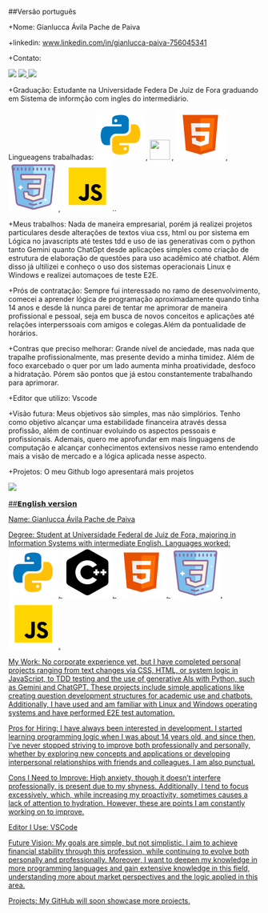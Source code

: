 ##Versão português

+Nome: Gianlucca Ávila Pache de Paiva

+linkedin: www.linkedin.com/in/gianlucca-paiva-756045341

+Contato: <div>
<a href="https://instagram.com/Ultrongian" target="_blank"><img loading="lazy" src="https://img.shields.io/badge/-Instagram-%23E4405F?style=for-the-badge&logo=instagram&logoColor=white" target="_blank"></a>
<a href="mailto:gianluccapaiva@gmail.com" target="_blank">
    <img loading="lazy" src="https://img.shields.io/badge/Gmail-D14836?style=for-the-badge&logo=gmail&logoColor=white">
</a>
<a href="https://www.linkedin.com/public-profile/settings?trk=d_flagship3_profile_self_view_public_profile" target="_blank"><img loading="lazy" src="https://img.shields.io/badge/-LinkedIn-%230077B5?style=for-the-badge&logo=linkedin&logoColor=white" target="_blank"></a>   
</div>


+Graduação: Estudante na Universidade Federa De Juiz de Fora graduando em Sistema de informção com ingles do intermediário.

Lingueagens trabalhadas: 
![alt text](image.png), 
            <img src="https://cdn.jsdelivr.net/gh/devicons/devicon@latest/icons/cplusplus/cplusplus-original.svg"  width="40" height="40" />
          , ![alt text](image-2.png), ![alt text](image-3.png), ![alt text](image-4.png)..

+Meus trabalhos: Nada de maneira empresarial, porém já realizei projetos particulares desde alterações de textos viua css, html ou por sistema em Lógica no javascripts até testes tdd e uso de ias generativas com o python tanto Gemini quanto ChatGpt desde aplicações simples como criação de estrutura de elaboração de questões para uso acadêmico até chatbot. Além disso já ultilizei e conheço o uso dos sistemas operacionais Linux e Windows e realizei automaçoes de teste E2E.

+Prós de contratação: Sempre fui interessado no ramo de desenvolvimento, comecei a aprender lógica de programação aproximadamente quando tinha 14 anos e desde lá nunca parei de tentar me aprimorar de maneira profissional e pessoal, seja em busca de novos conceitos e aplicações até relações interperssoais com amigos e colegas.Além da pontualidade de horários.

+Contras que preciso melhorar: Grande nível de anciedade, mas nada que trapalhe profissionalmente, mas presente devido a minha timidez. Além de foco exarcebado o quer por um lado aumenta minha proatividade, desfoco a hidratação. Pórem são pontos que já estou constantemente trabalhando para aprimorar.

+Editor que utilizo: Vscode

+Visão futura: Meus objetivos são simples, mas não simplórios. Tenho como objetivo alcançar uma estabilidade financeira através dessa profissão, além de continuar evoluindo os aspectos pessoais e profissionais. Ademais, quero me aprofundar em mais linguagens de computação e alcançar conhecimentos extensivos nesse ramo entendendo mais a visão de mercado e a lógica aplicada nesse aspecto.

+Projetos: O meu Github logo apresentará mais projetos

<div>
<a href="https://github.com/GianluccaPaiva">
<img loading="lazy" height="180em" src="https://github-readme-stats.vercel.app/api?username=GianluccaPaiva&show_icons=true&theme=dracula&include_all_commits=true&count_private=true"/>
</div>
  
##𝗘𝗻𝗴𝗹𝗶𝘀𝗵 𝘃𝗲𝗿𝘀𝗶𝗼𝗻

Name: Gianlucca Ávila Pache de Paiva

Degree: Student at Universidade Federal de Juiz de Fora, majoring in Information Systems with intermediate English.
Languages worked: 
![alt text](image.png), ![alt text](image-1.png), ![alt text](image-2.png), ![alt text](image-3.png), ![alt text](image-4.png).

My Work: No corporate experience yet, but I have completed personal projects ranging from text changes via CSS, HTML, or system logic in JavaScript, to TDD testing and the use of generative AIs with Python, such as Gemini and ChatGPT. These projects include simple applications like creating question development structures for academic use and chatbots. Additionally, I have used and am familiar with Linux and Windows operating systems and have performed E2E test automation.

Pros for Hiring: I have always been interested in development. I started learning programming logic when I was about 14 years old, and since then, I’ve never stopped striving to improve both professionally and personally, whether by exploring new concepts and applications or developing interpersonal relationships with friends and colleagues. I am also punctual.

Cons I Need to Improve: High anxiety, though it doesn’t interfere professionally, is present due to my shyness. Additionally, I tend to focus excessively, which, while increasing my proactivity, sometimes causes a lack of attention to hydration. However, these are points I am constantly working on to improve.

Editor I Use: VSCode

Future Vision: My goals are simple, but not simplistic. I aim to achieve financial stability through this profession, while continuing to evolve both personally and professionally. Moreover, I want to deepen my knowledge in more programming languages and gain extensive knowledge in this field, understanding more about market perspectives and the logic applied in this area.

Projects: My GitHub will soon showcase more projects.
